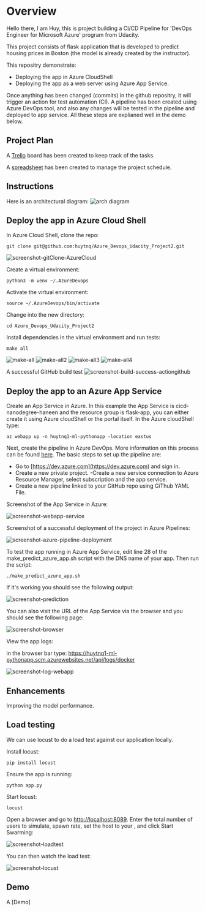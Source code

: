 # Overview

Hello there, I am Huy, this is project building a CI/CD Pipeline for 'DevOps Engineer for Microsoft Azure' program from Udacity.

This project consists of flask application that is developed to predict housing prices in Boston (the model is already created by the instructor). 

This repositry demonstrate:
- Deploying the app in Azure CloudShell
- Deploying the app as a web server using Azure App Service.

Once anything has been changed (commits) in the github repositry, it will trigger an action for test automation (CI). A pipeline has been created using Azure DevOps tool, and also any changes will be tested in the pipeline and deployed to app service. All these steps are explianed well in the demo below. 
 

## Project Plan

A [Trello](https://trello.com/b/CSY4dyDy/building-a-ci-cd-pipeline-udacity) board has been created to keep track of the tasks.

A [spreadsheet](project-schedule-h.xlsx) has been created to manage the project schedule.

## Instructions

Here is an architectural diagram:
![arch diagram](https://raw.githubusercontent.com/huytnq/Azure_Devops_Udacity_Project2/main/Screenshot/ArchitechturalDiagram.PNG)

## Deploy the app in Azure Cloud Shell

In Azure Cloud Shell, clone the repo:
```
git clone git@github.com:huytnq/Azure_Devops_Udacity_Project2.git
```
![screenshot-gitClone-AzureCloud](https://raw.githubusercontent.com/huytnq/Azure_Devops_Udacity_Project2/main/Screenshot/Clone_Project.PNG)

Create a virtual environment:
```
python3 -m venv ~/.AzureDevops
```

Activate the virtual environment:
```
source ~/.AzureDevops/bin/activate
```

Change into the new directory:
```
cd Azure_Devops_Udacity_Project2
```

Install dependencies in the virtual environment and run tests:
```
make all
```
![make-all](https://raw.githubusercontent.com/huytnq/Azure_Devops_Udacity_Project2/main/Screenshot/Make_All.PNG)
![make-all2](https://raw.githubusercontent.com/huytnq/Azure_Devops_Udacity_Project2/main/Screenshot/Make_All2.PNG)
![make-all3](https://raw.githubusercontent.com/huytnq/Azure_Devops_Udacity_Project2/main/Screenshot/Make_All3.PNG)
![make-all4](https://raw.githubusercontent.com/huytnq/Azure_Devops_Udacity_Project2/main/Screenshot/Make_All4.PNG)

A successful GitHub build test 
![screenshot-build-success-actiongithub](https://raw.githubusercontent.com/huytnq/Azure_Devops_Udacity_Project2/main/Screenshot/Github_CI_Build.PNG)

## Deploy the app to an Azure App Service

Create an App Service in Azure. In this example the App Service is cicd-nanodegree-haneen and the resource group is flask-app, you can either create it using Azure cloudShell or the portal itself.
In the Azure cloudShell type:

```
az webapp up -n huytnq1-ml-pythonapp -location eastus
```

Next, create the pipeline in Azure DevOps. More information on this process can be found [here](https://docs.microsoft.com/en-us/azure/devops/pipelines/ecosystems/python-webapp?view=azure-devops&WT.mc_id=udacity_learn-wwl). The basic steps to set up the pipeline are:

- Go to [https://dev.azure.com](https://dev.azure.com) and sign in.
- Create a new private project.
-Create a new service connection to Azure Resource Manager, select subscription and the app service.
- Create a new pipeline linked to your GitHub repo using GiThub YAML File.

Screenshot of the App Service in Azure:

![screenshot-webapp-service](https://raw.githubusercontent.com/huytnq/Azure_Devops_Udacity_Project2/main/Screenshot/App_Service.PNG)

Screenshot of a successful deployment of the project in Azure Pipelines:

![screenshot-azure-pipeline-deployment](https://raw.githubusercontent.com/huytnq/Azure_Devops_Udacity_Project2/main/Screenshot/Azure_Pipelines.PNG)

To test the app running in Azure App Service, edit line 28 of the make_predict_azure_app.sh script with the DNS name of your app. Then run the script:
```
./make_predict_azure_app.sh 
```

If it's working you should see the following output:

![screenshot-prediction](https://raw.githubusercontent.com/huytnq/Azure_Devops_Udacity_Project2/main/Screenshot/Make_Predict.PNG)

You can also visit the URL of the App Service via the browser and you should see the following page:

![screenshot-browser](https://raw.githubusercontent.com/huytnq/Azure_Devops_Udacity_Project2/main/Screenshot/App_Service_URL.PNG)

View the app logs:

in the browser bar type: https://huytnq1-ml-pythonapp.scm.azurewebsites.net/api/logs/docker


![screenshot-log-webapp](https://raw.githubusercontent.com/huytnq/Azure_Devops_Udacity_Project2/main/Screenshot/App_Logs.PNG)


> 

## Enhancements
Improving the model performance.

## Load testing

We can use locust to do a load test against our application locally. 

Install locust:
```
pip install locust
```
Ensure the app is running:
```
python app.py
```

Start locust:
```
locust
```
Open a browser and go to [http://localhost:8089](http://localhost:8089). Enter the total number of users to simulate, spawn rate, set the host to your <app-service>, and click Start Swarming:

![screenshot-loadtest](https://user-images.githubusercontent.com/43758373/104845357-0be1c580-58e6-11eb-99f6-dfdb58850aa1.PNG)

You can then watch the load test:

![screenshot-locust](https://user-images.githubusercontent.com/43758373/104845329-e1900800-58e5-11eb-9947-c5effbcfcea3.png)


## Demo 

A [Demo]



